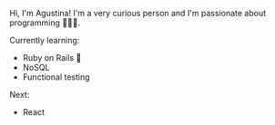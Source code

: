 ﻿
Hi, I'm Agustina! I'm a very curious person and I'm passionate about programming 👩🏻‍💻.

Currently learning:
- Ruby on Rails 💎
- NoSQL
- Functional testing

Next:
- React
